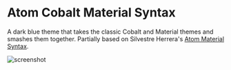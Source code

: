 # Atom Cobalt Material Syntax

A dark blue theme that takes the classic Cobalt and Material themes and smashes them together. Partially based on Silvestre Herrera's [Atom Material Syntax](https://github.com/silvestreh/atom-material-syntax).

![screenshot](https://i.imgur.com/0V39Jsm.png?1)
